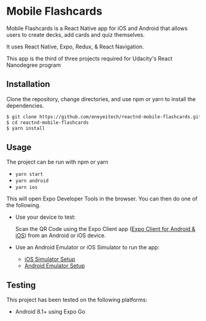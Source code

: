 # Mobile Flashcards

Mobile Flashcards is a React Native app for iOS and Android that allows users to create decks, add cards and quiz themselves.

It uses React Native, Expo, Redux, & React Navigation.

This app is the third of three projects required for Udacity's React Nanodegree program


## Installation

Clone the repository, change directories, and use npm or yarn to install the dependencies.

```bash
$ git clone https://github.com/eneyeitech/reactnd-mobile-flashcards.git
$ cd reactnd-mobile-flashcards
$ yarn install
```

## Usage

The project can be run with npm or yarn

- `yarn start`
- `yarn android`
- `yarn ios`

This will open Expo Developer Tools in the browser.  You can then do one of the following.

- Use your device to test:

    Scan the QR Code using the Expo Client app ([Expo Client for Android & iOS](https://expo.io/tools#client))  from an Android or iOS device.
- Use an Android Emulator or iOS Simulator to run the app:
    - [iOS Simulator Setup](https://docs.expo.io/workflow/ios-simulator/)
    - [Android Emulator Setup](https://docs.expo.io/workflow/android-studio-emulator/)

## Testing

This project has been tested on the following platforms:

- Android 8.1+ using Expo Go 
